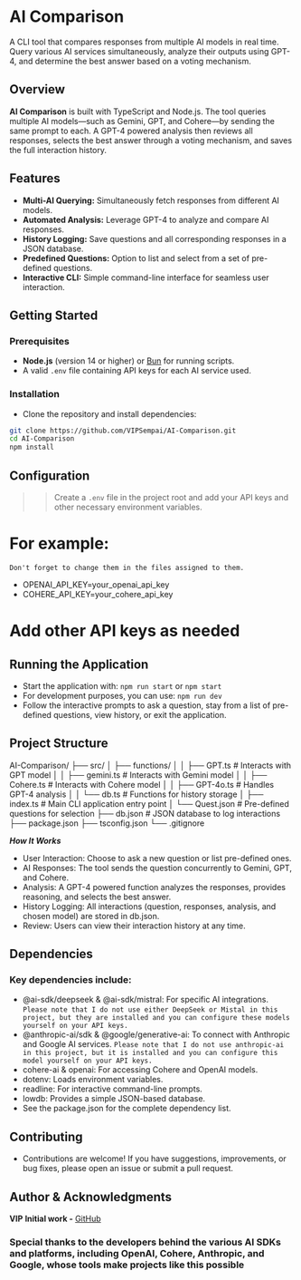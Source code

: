# AI Comparison

A CLI tool that compares responses from multiple AI models in real time. Query various AI services simultaneously, analyze their outputs using GPT-4, and determine the best answer based on a voting mechanism.

## Overview

**AI Comparison** is built with TypeScript and Node.js. The tool queries multiple AI models—such as Gemini, GPT, and Cohere—by sending the same prompt to each. A GPT-4 powered analysis then reviews all responses, selects the best answer through a voting mechanism, and saves the full interaction history.

## Features

- **Multi-AI Querying:** Simultaneously fetch responses from different AI models.
- **Automated Analysis:** Leverage GPT-4 to analyze and compare AI responses.
- **History Logging:** Save questions and all corresponding responses in a JSON database.
- **Predefined Questions:** Option to list and select from a set of pre-defined questions.
- **Interactive CLI:** Simple command-line interface for seamless user interaction.

## Getting Started

### Prerequisites

- **Node.js** (version 14 or higher) or [Bun](https://bun.sh) for running scripts.
- A valid `.env` file containing API keys for each AI service used.

### Installation

- Clone the repository and install dependencies:

```bash
git clone https://github.com/VIPSempai/AI-Comparison.git
cd AI-Comparison
npm install
```

## Configuration
>> Create a `.env` file in the project root and add your API keys and other necessary environment variables. 
# For example: 
```Don't forget to change them in the files assigned to them.```
* OPENAI_API_KEY=your_openai_api_key
* COHERE_API_KEY=your_cohere_api_key
# Add other API keys as needed

## Running the Application
+ Start the application with: ``npm run start`` or ``npm start``
+ For development purposes, you can use: ``npm run dev``
+  Follow the interactive prompts to ask a question, stay from a list of pre-defined questions, view history, or exit the application.

## Project Structure

AI-Comparison/
├── src/
│   ├── functions/
│   │   ├── GPT.ts           # Interacts with GPT model
│   │   ├── gemini.ts        # Interacts with Gemini model
│   │   ├── Cohere.ts        # Interacts with Cohere model
│   │   ├── GPT-4o.ts        # Handles GPT-4 analysis
│   │   └── db.ts            # Functions for history storage
│   ├── index.ts             # Main CLI application entry point
│   └── Quest.json           # Pre-defined questions for selection
├── db.json                  # JSON database to log interactions
├── package.json
├── tsconfig.json
└── .gitignore


***How It Works***
+ User Interaction: Choose to ask a new question or list pre-defined ones.
+ AI Responses: The tool sends the question concurrently to Gemini, GPT, and Cohere.
+ Analysis: A GPT-4 powered function analyzes the responses, provides reasoning, and selects the best answer.
+ History Logging: All interactions (question, responses, analysis, and chosen model) are stored in db.json.
+ Review: Users can view their interaction history at any time.

## Dependencies
### Key dependencies include:

- @ai-sdk/deepseek & @ai-sdk/mistral: For specific AI integrations. ``Please note that I do not use either DeepSeek or Mistal in this project, but they are installed and you can configure these models yourself on your API keys.``
- @anthropic-ai/sdk & @google/generative-ai: To connect with Anthropic and Google AI services. ``Please note that I do not use anthropic-ai in this project, but it is installed and you can configure this model yourself on your API keys.``
- cohere-ai & openai: For accessing Cohere and OpenAI models.
- dotenv: Loads environment variables.
- readline: For interactive command-line prompts.
- lowdb: Provides a simple JSON-based database.
- See the package.json for the complete dependency list.

## Contributing
+ Contributions are welcome! If you have suggestions, improvements, or bug fixes, please open an issue or submit a pull request.

## Author & Acknowledgments
**VIP**
**Initial work -** [GitHub](https://github.com/VIPSempai/AI-Comparison)

### Special thanks to the developers behind the various AI SDKs and platforms, including OpenAI, Cohere, Anthropic, and Google, whose tools make projects like this possible
